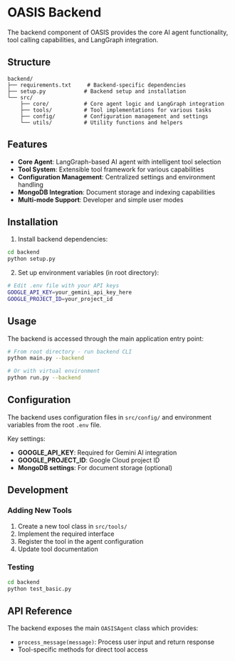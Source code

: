 # OASIS Backend

The backend component of OASIS provides the core AI agent functionality, tool calling capabilities, and LangGraph integration.

## Structure

```
backend/
├── requirements.txt     # Backend-specific dependencies
├── setup.py            # Backend setup and installation
└── src/
    ├── core/           # Core agent logic and LangGraph integration
    ├── tools/          # Tool implementations for various tasks
    ├── config/         # Configuration management and settings
    └── utils/          # Utility functions and helpers
```

## Features

- **Core Agent**: LangGraph-based AI agent with intelligent tool selection
- **Tool System**: Extensible tool framework for various capabilities
- **Configuration Management**: Centralized settings and environment handling
- **MongoDB Integration**: Document storage and indexing capabilities
- **Multi-mode Support**: Developer and simple user modes

## Installation

1. Install backend dependencies:
```bash
cd backend
python setup.py
```

2. Set up environment variables (in root directory):
```bash
# Edit .env file with your API keys
GOOGLE_API_KEY=your_gemini_api_key_here
GOOGLE_PROJECT_ID=your_project_id
```

## Usage

The backend is accessed through the main application entry point:

```bash
# From root directory - run backend CLI
python main.py --backend

# Or with virtual environment
python run.py --backend
```

## Configuration

The backend uses configuration files in `src/config/` and environment variables from the root `.env` file.

Key settings:
- **GOOGLE_API_KEY**: Required for Gemini AI integration
- **GOOGLE_PROJECT_ID**: Google Cloud project ID
- **MongoDB settings**: For document storage (optional)

## Development

### Adding New Tools

1. Create a new tool class in `src/tools/`
2. Implement the required interface
3. Register the tool in the agent configuration
4. Update tool documentation

### Testing

```bash
cd backend
python test_basic.py
```

## API Reference

The backend exposes the main `OASISAgent` class which provides:
- `process_message(message)`: Process user input and return response
- Tool-specific methods for direct tool access 